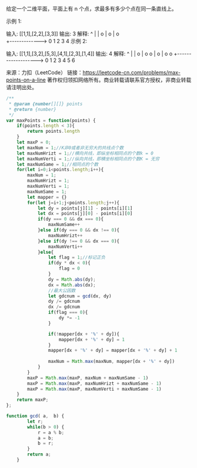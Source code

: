 给定一个二维平面，平面上有 n 个点，求最多有多少个点在同一条直线上。

示例 1:

输入: [[1,1],[2,2],[3,3]]
输出: 3
解释:
^
|
|        o
|     o
|  o  
+------------->
0  1  2  3 4
示例 2:

输入: [[1,1],[3,2],[5,3],[4,1],[2,3],[1,4]]
输出: 4
解释:
^
|
| o
|     o   o
|      o
|  o   o
+------------------->
0  1  2  3  4  5  6

来源：力扣（LeetCode）
链接：https://leetcode-cn.com/problems/max-points-on-a-line
著作权归领扣网络所有。商业转载请联系官方授权，非商业转载请注明出处。


```js
/**
 * @param {number[][]} points
 * @return {number}
 */
var maxPoints = function(points) {
    if(points.length < 3){
        return points.length
    }
    let maxP = 0;
    let maxNum = 1;//K非0或者非无穷大的共线点个数
    let maxNumHrizt = 1;//横向共线，即纵坐标相同点的个数k = 0
    let maxNumVerti = 1;//纵向共线，即横坐标相同点的个数K = 无穷
    let maxNumSame = 1;//相同点的个数
    for(let i=0;i<points.length;i++){
        maxNum = 1;
        maxNumHrizt = 1;
        maxNumVerti = 1;
        maxNumSame = 1;
        let mapper = {}
        for(let j=i+1;j<points.length;j++){
            let dy = points[j][1] - points[i][1]
            let dx = points[j][0] - points[i][0]
            if(dy === 0 && dx === 0){
                maxNumSame++
            }else if(dy === 0 && dx !== 0){
                maxNumHrizt++
            }else if(dy !== 0 && dx === 0){
                maxNumVerti++
            }else{
                let flag = 1;//标记正负
                if(dy * dx < 0){
                    flag = 0
                }
                dy = Math.abs(dy);
                dx = Math.abs(dx);
                //最大公因数
                let gdcnum = gcd(dx, dy)
                dy /= gdcnum
                dx /= gdcnum
                if(flag === 0){
                    dy *= -1
                }

                if(!mapper[dx + '%' + dy]){
                    mapper[dx + '%' + dy] = 1
                }
                mapper[dx + '%' + dy] = mapper[dx + '%' + dy] + 1
                
                maxNum = Math.max(maxNum, mapper[dx + '%' + dy])
            }
        }
        maxP = Math.max(maxP, maxNum + maxNumSame - 1)
        maxP = Math.max(maxP, maxNumHrizt + maxNumSame - 1)
        maxP = Math.max(maxP, maxNumVerti + maxNumSame - 1)
    }
    return maxP;
};

function gcd( a,  b) {
        let r;
        while(b > 0) {
            r = a % b;
            a = b;
            b = r;
        }
        return a;
    }
```